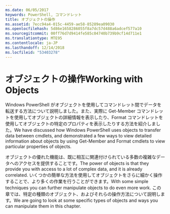 ```yaml
---
ms.date: 06/05/2017
keywords: PowerShell, コマンドレット
title: オブジェクトの操作
ms.assetid: 7ecc94a4-015c-4459-ae58-85289ea09030
ms.openlocfilehash: 5d86e1658286055f8a7dc57d488a6adcef577a10
ms.sourcegitcommit: 00ff76d7d9414fe585c04740b739b9cf14d711e1
ms.translationtype: MTE95
ms.contentlocale: ja-JP
ms.lasthandoff: 12/14/2018
ms.locfileid: "53403278"
---
```

# <a name="working-with-objects"></a><span data-ttu-id="855ae-103">オブジェクトの操作</span><span class="sxs-lookup"><span data-stu-id="855ae-103">Working with Objects</span></span>

<span data-ttu-id="855ae-104">Windows PowerShell がオブジェクトを使用してコマンドレット間でデータを転送する方法について説明しました。また、実際に Get-Member コマンドレットを使用してオブジェクトの詳細情報を表示したり、Format コマンドレットを使用してオブジェクトの特定のプロパティを表示したりする方法を紹介しました。</span><span class="sxs-lookup"><span data-stu-id="855ae-104">We have discussed how Windows PowerShell uses objects to transfer data between cmdlets, and demonstrated a few ways to view detailed information about objects by using Get-Member and Format cmdlets to view particular properties of objects.</span></span>

<span data-ttu-id="855ae-105">オブジェクトの優れた機能は、既に相互に関連付けられている多数の複雑なデータへのアクセスを提供することです。</span><span class="sxs-lookup"><span data-stu-id="855ae-105">The power of objects is that they provide you with access to a lot of complex data, and it is already correlated.</span></span> <span data-ttu-id="855ae-106">いくつかの簡単な方法を使用してオブジェクトをさらに細かく操作することで、より多くの作業を行うことができます。</span><span class="sxs-lookup"><span data-stu-id="855ae-106">With some simple techniques you can further manipulate objects to do even more work.</span></span> <span data-ttu-id="855ae-107">この章では、特定の種類のオブジェクト、およびそれらの操作方法について説明します。</span><span class="sxs-lookup"><span data-stu-id="855ae-107">We are going to look at some specific types of objects and ways you can manipulate them in this chapter.</span></span>